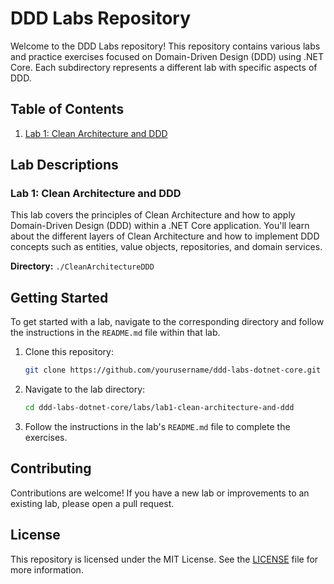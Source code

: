 # DDD Labs Repository

Welcome to the DDD Labs repository! This repository contains various labs and practice exercises focused on Domain-Driven Design (DDD) using .NET Core. Each subdirectory represents a different lab with specific aspects of DDD.

## Table of Contents

1. [Lab 1: Clean Architecture and DDD](#lab-1-clean-architecture-and-ddd)

## Lab Descriptions

### Lab 1: Clean Architecture and DDD
This lab covers the principles of Clean Architecture and how to apply Domain-Driven Design (DDD) within a .NET Core application. You'll learn about the different layers of Clean Architecture and how to implement DDD concepts such as entities, value objects, repositories, and domain services.

**Directory:** `./CleanArchitectureDDD`

## Getting Started

To get started with a lab, navigate to the corresponding directory and follow the instructions in the `README.md` file within that lab.

1. Clone this repository:
    ```bash
    git clone https://github.com/yourusername/ddd-labs-dotnet-core.git
    ```

2. Navigate to the lab directory:
    ```bash
    cd ddd-labs-dotnet-core/labs/lab1-clean-architecture-and-ddd
    ```

3. Follow the instructions in the lab's `README.md` file to complete the exercises.

## Contributing

Contributions are welcome! If you have a new lab or improvements to an existing lab, please open a pull request.

## License

This repository is licensed under the MIT License. See the [LICENSE](LICENSE) file for more information.
